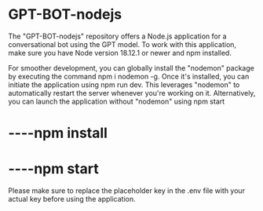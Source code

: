 # GPT-BOT-nodejs

The "GPT-BOT-nodejs" repository offers a Node.js application for a conversational bot using the GPT model. To work with this application, make sure you have Node version 18.12.1 or newer and npm installed.

For smoother development, you can globally install the "nodemon" package by executing the command npm i nodemon -g. Once it's installed, you can initiate the application using npm run dev. This leverages "nodemon" to automatically restart the server whenever you're working on it. Alternatively, you can launch the application without "nodemon" using npm start


# ----npm install
# ----npm start 

Please make sure to replace the placeholder key in the .env file with your actual key before using the application.

